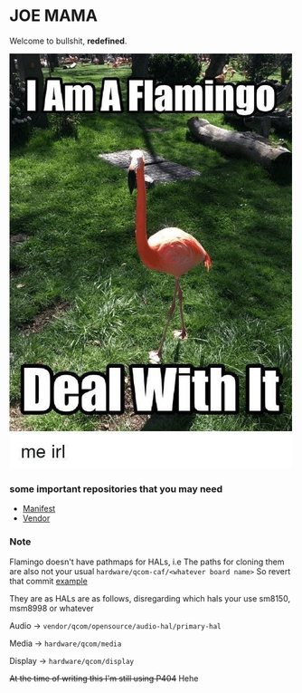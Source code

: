 # JOE MAMA

Welcome to bullshit, **redefined**.

![Core Source](https://github.com/Flamingo-lavender/shits/blob/main/Flamin%20Hott%20Flamingo%20Memes.jpeg)

### some important repositories that you may need

- [Manifest](https://github.com/hentaiOS/platform_manifest)
- [Vendor](https://github.com/hentaiOS/platform_vendor_hentai)


### Note
Flamingo doesn't have pathmaps for HALs,
i.e  The paths for cloning them are also not your usual `hardware/qcom-caf/<whatever board name>`
So revert that commit [example](https://github.com/Flamingo-lavender/hardware_qcom_media/commit/9988b75c15d2b5cb830dbbabc6a7f8845b3fbcf6)


They are as HALs are as follows,
disregarding which hals your use sm8150, msm8998 or whatever

Audio -> ```vendor/qcom/opensource/audio-hal/primary-hal```

Media -> ```hardware/qcom/media```

Display -> ```hardware/qcom/display```

~~At the time of writing this I'm still using P404~~
Hehe
